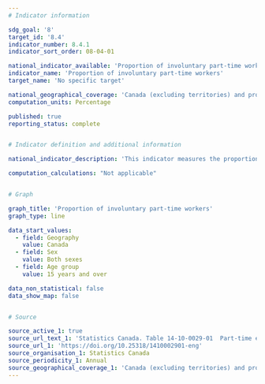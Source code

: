 ```yaml
---
# Indicator information

sdg_goal: '8'
target_id: '8.4'
indicator_number: 8.4.1
indicator_sort_order: 08-04-01

national_indicator_available: 'Proportion of involuntary part-time workers'
indicator_name: 'Proportion of involuntary part-time workers'
target_name: 'No specific target'

national_geographical_coverage: 'Canada (excluding territories) and provinces' 
computation_units: Percentage

published: true
reporting_status: complete


# Indicator definition and additional information

national_indicator_description: 'This indicator measures the proportion of involuntary part-time workers. The rate of involuntary part-time workers can be derived in different ways. The one used for this indicator is based on all involuntary part-time workers, whether they looked for full-time work or not. The rate is then presented as the number of involuntary part-timers as a share of the part-time employed.'

computation_calculations: "Not applicable"


# Graph

graph_title: 'Proportion of involuntary part-time workers'
graph_type: line

data_start_values:
  - field: Geography
    value: Canada
  - field: Sex
    value: Both sexes
  - field: Age group
    value: 15 years and over

data_non_statistical: false
data_show_map: false


# Source

source_active_1: true
source_url_text_1: 'Statistics Canada. Table 14-10-0029-01  Part-time employment by reason, annual'
source_url_1: 'https://doi.org/10.25318/1410002901-eng'
source_organisation_1: Statistics Canada
source_periodicity_1: Annual
source_geographical_coverage_1: 'Canada (excluding territories) and provinces'
---
```

